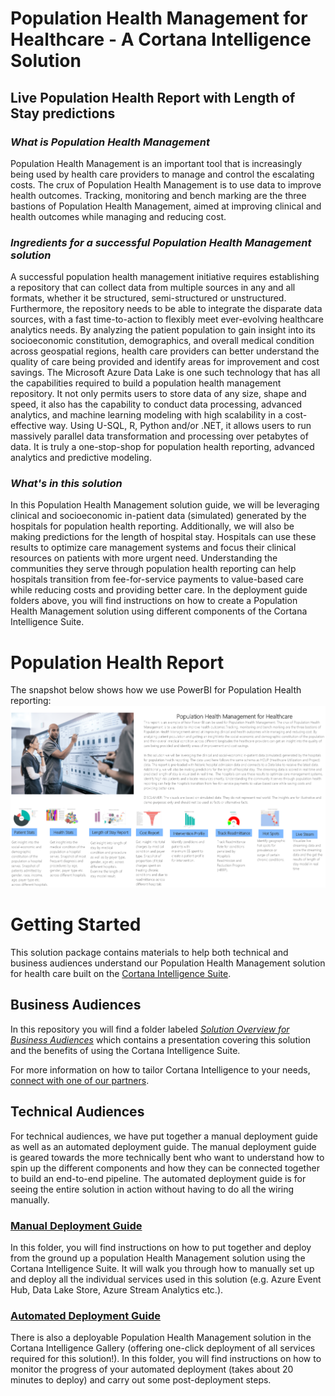 # Population Health Management for Healthcare - A Cortana Intelligence Solution
## Live Population Health Report with Length of Stay predictions


### ***What is Population Health Management*** 

Population Health Management is an important tool that is increasingly being used by health care providers to manage and control the escalating costs. The crux of Population Health Management is to use data to improve health outcomes. Tracking, monitoring and bench marking are the three bastions of Population Health Management, aimed at improving clinical and health outcomes while managing and reducing cost. 

### ***Ingredients for a successful Population Health Management solution***
 
A successful population health management initiative requires establishing a repository that can collect data from multiple sources in any and all formats, whether it be structured, semi-structured or unstructured. Furthermore, the repository needs to be able to integrate the disparate data sources, with a fast time-to-action to flexibly meet ever-evolving healthcare analytics needs. By analyzing the patient population to gain insight into its socioeconomic constitution, demographics, and overall medical condition across geospatial regions, health care providers can better understand the quality of care being provided and identify areas for improvement and cost savings. The Microsoft Azure Data Lake is one such technology that has all the capabilities required to build a population health management repository. It not only permits users to store data of any size, shape and speed, it also has the capability to conduct data processing, advanced analytics, and machine learning modeling with high scalability in a cost-effective way. Using U-SQL, R, Python and/or .NET, it allows users to run massively parallel data transformation and processing over petabytes of data. It is truly a one-stop-shop for population health reporting, advanced analytics and predictive modeling. 

### ***What's in this solution***

In this Population Health Management solution guide, we will be leveraging clinical and socioeconomic in-patient data (simulated) generated by the hospitals for population health reporting. Additionally, we will also be making predictions for the length of hospital stay. Hospitals can use these results to optimize care management systems and focus their clinical resources on patients with more urgent need. Understanding the communities they serve through population health reporting can help hospitals transition from fee-for-service payments to value-based care while reducing costs and providing better care. In the deployment guide folders above, you will find instructions on how to create a Population Health Management solution using different components of the Cortana Intelligence Suite.

# Population Health Report

The snapshot below shows how we use PowerBI for Population Health reporting:
![](ManualDeploymentGuide/media/PHMmainpage.PNG?raw=true)

# Getting Started #

This solution package contains materials to help both technical and business audiences understand our Population Health Management solution for health care built on the [Cortana Intelligence Suite](https://www.microsoft.com/en-us/server-cloud/cortana-intelligence-suite/Overview.aspx).

## Business Audiences

In this repository you will find a folder labeled [*Solution Overview for Business Audiences*](../SolutionOverviewforBusinessAudiences) which contains a presentation covering this solution and the benefits of using the Cortana Intelligence Suite.

For more information on how to tailor Cortana Intelligence to your needs, [connect with one of our partners](http://aka.ms/CISFindPartner).

## Technical Audiences

For technical audiences, we have put together a manual deployment guide as well as an automated deployment guide. The manual deployment guide is geared towards the more technically bent who want to understand how to spin up the different components and how they can be connected together to build an end-to-end pipeline. The automated deployment guide is for seeing the entire solution in action without having to do all the wiring manually.

### [Manual Deployment Guide](ManualDeploymentGuide/)
In this folder, you will find instructions on how to put together and deploy from the ground up a population Health Management solution using the Cortana Intelligence Suite.  It will walk you through how to manually set up and deploy all the individual services used in this solution (e.g. Azure Event Hub, Data Lake Store, Azure Stream Analytics etc.). 

### [Automated Deployment Guide](AutomatedDeploymentGuide/)
There is also a deployable Population Health Management solution in the Cortana Intelligence Gallery (offering one-click deployment of all services required for this solution!). In this folder, you will find instructions on how to monitor the progress of your automated deployment (takes about 20 minutes to deploy) and carry out some post-deployment steps.
 

